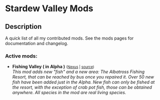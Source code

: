 # Stardew Valley Mods

## Description

A quick list of all my contributed mods. See the mods pages for documentation and changelog.

### Active mods:
* **Fishing Valley ( in Alpha )** <small>([Nexus](https://www.nexusmods.com/stardewvalley/mods/8668) | [source](Fishing%20Valley))</small>  
  _This mod adds new "fish" and a new area: The Albatross Fishing Resort, that can be reached by bus once you repaired it. Over 50 new fish have been added just in the Alpha. New fish can only be fished at the resort, with the exception of crab pot fish, those can be obtained anywhere. All species in the mod are real living species._